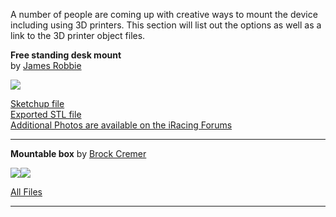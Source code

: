 A number of people are coming up with creative ways to mount the device including using 3D printers.  This section will list out the options as well as a link to the 3D printer object files.

**Free standing desk mount**  
by [James Robbie](http://members.iracing.com/jforum/user/profile/186674.page)  

![](http://i1201.photobucket.com/albums/bb350/jdrobbie41/24081267-400a-43a6-a625-b680936a3782_zpsetkzyjey.jpg)

[Sketchup file](https://www.dropbox.com/s/l47ily6omv4g2hj/Screen%20housing.skp?dl=0)  
[Exported STL file](https://www.dropbox.com/s/km0ylimgfnwj49q/Screen%20housing.stl?dl=0)  
[Additional Photos are available on the iRacing Forums](http://members.iracing.com/jforum/posts/list/75/3326740.page#9266080)

---

**Mountable box**
by [Brock Cremer](http://members.iracing.com/jforum/user/profile/173054.page)

![](http://i.imgur.com/BLbXsZA.png)![](http://i.imgur.com/HT7e6C7m.jpg)


[All Files](https://myhub.autodesk360.com/ue2944056/shares/public/SHabee1QT1a327cf2b7af6b149da773cdfaa)

---
